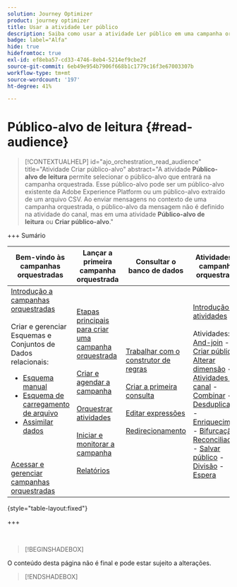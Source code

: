 ```yaml
---
solution: Journey Optimizer
product: journey optimizer
title: Usar a atividade Ler público
description: Saiba como usar a atividade Ler público em uma campanha orquestrada
badge: label="Alfa"
hide: true
hidefromtoc: true
exl-id: ef8eba57-cd33-4746-8eb4-5214ef9cbe2f
source-git-commit: 6eb49e954b7906f668b1c1779c16f3e67003307b
workflow-type: tm+mt
source-wordcount: '197'
ht-degree: 41%

---
```


# Público-alvo de leitura {#read-audience}


>[!CONTEXTUALHELP]
>id="ajo_orchestration_read_audience"
>title="Atividade Criar público-alvo"
>abstract="A atividade **Público-alvo de leitura** permite selecionar o público-alvo que entrará na campanha orquestrada. Esse público-alvo pode ser um público-alvo existente da Adobe Experience Platform ou um público-alvo extraído de um arquivo CSV. Ao enviar mensagens no contexto de uma campanha orquestrada, o público-alvo da mensagem não é definido na atividade do canal, mas em uma atividade **Público-alvo de leitura** ou **Criar público-alvo**."


+++ Sumário

| Bem-vindo às campanhas orquestradas | Lançar a primeira campanha orquestrada | Consultar o banco de dados | Atividades de campanhas orquestradas |
|---|---|---|---|
| [Introdução a campanhas orquestradas](../gs-orchestrated-campaigns.md)<br/><br/>Criar e gerenciar Esquemas e Conjuntos de Dados relacionais:</br> <ul><li>[Esquema manual](../manual-schema.md)</li><li>[Esquema de carregamento de arquivo](../file-upload-schema.md)</li><li>[Assimilar dados](../ingest-data.md)</li></ul><br/><br/>[Acessar e gerenciar campanhas orquestradas](../access-manage-orchestrated-campaigns.md) | [Etapas principais para criar uma campanha orquestrada](../gs-campaign-creation.md)<br/><br/>[Criar e agendar a campanha](../create-orchestrated-campaign.md)<br/><br/>[Orquestrar atividades](../orchestrate-activities.md)<br/><br/>[Iniciar e monitorar a campanha](../start-monitor-campaigns.md)<br/><br/>[Relatórios](../reporting-campaigns.md) | [Trabalhar com o construtor de regras](../orchestrated-rule-builder.md)<br/><br/>[Criar a primeira consulta](../build-query.md)<br/><br/>[Editar expressões](../edit-expressions.md)<br/><br/>[Redirecionamento](../retarget.md) | [Introdução às atividades](about-activities.md)<br/><br/>Atividades:<br/>[And-join](and-join.md) - [Criar público](build-audience.md) - [Alterar dimensão](change-dimension.md) - [Atividades de canal](channels.md) - [Combinar](combine.md) - [Desduplicação](deduplication.md) - [Enriquecimento](enrichment.md) - [Bifurcação](fork.md) - [Reconciliação](reconciliation.md) - [Salvar público](save-audience.md) - [Divisão](split.md) - [Espera](wait.md) |

{style="table-layout:fixed"}

+++

<br/>

>[!BEGINSHADEBOX]

O conteúdo desta página não é final e pode estar sujeito a alterações.

>[!ENDSHADEBOX]

